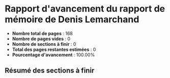 # Rapport d'avancement du rapport de mémoire de Denis Lemarchand

- **Nombre total de pages** : 168
- **Nombre de pages vides** : 0
- **Nombre de sections à finir** : 0
- **Total des pages restantes estimées** : 0
- **Pourcentage d'avancement** : 100.00%

## Résumé des sections à finir
